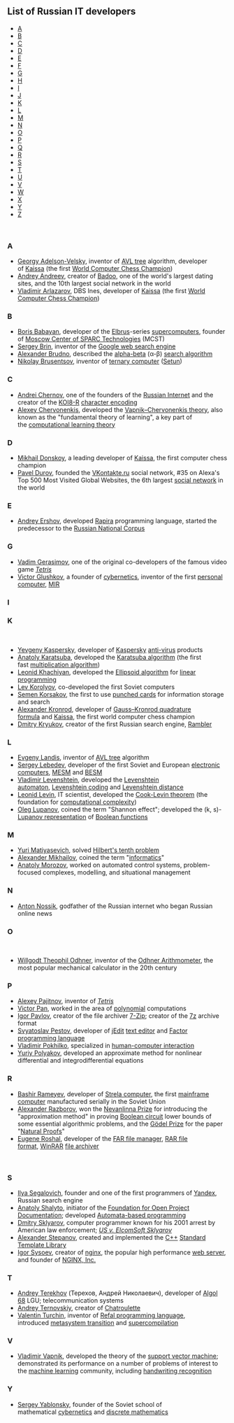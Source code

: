 <h2>List of Russian IT developers </h2>

<ul>
<li><a href="#A">A</a></li>
<li><a href="#B">B</a></li>
<li><a href="#C">C</a></li>
<li><a href="#D">D</a></li>
<li><a href="#E">E</a></li>
<li><a href="#F">F</a></li>
<li><a href="#G">G</a></li>
<li><a href="#H">H</a></li>
<li><a href="#I">I</a></li>
<li><a href="#J">J</a></li>
<li><a href="#K">K</a></li>
<li><a href="#L">L</a></li>
<li><a href="#M">M</a></li>
<li><a href="#N">N</a></li>
<li><a href="#O">O</a></li>
<li><a href="#P">P</a></li>
<li><a href="#Q">Q</a></li>
<li><a href="#R">R</a></li>
<li><a href="#S">S</a></li>
<li><a href="#T">T</a></li>
<li><a href="#U">U</a></li>
<li><a href="#V">V</a></li>
<li><a href="#W">W</a></li>
<li><a href="#X">X</a></li>
<li><a href="#Y">Y</a></li>
<li><a href="#Z">Z</a></li>
</ul>
</br>
<h3><span id="A" class="mw-headline">A</span></h3>
<ul>
<li><a title="Georgy Adelson-Velsky" href="https://en.wikipedia.org/wiki/Georgy_Adelson-Velsky">Georgy Adelson-Velsky</a>, inventor of&nbsp;<a title="AVL tree" href="https://en.wikipedia.org/wiki/AVL_tree">AVL tree</a>&nbsp;algorithm, developer of&nbsp;<a title="Kaissa" href="https://en.wikipedia.org/wiki/Kaissa">Kaissa</a>&nbsp;(the first&nbsp;<a class="mw-redirect" title="World Computer Chess Champion" href="https://en.wikipedia.org/wiki/World_Computer_Chess_Champion">World Computer Chess Champion</a>)</li>
<li><a title="Andrey Andreev" href="https://en.wikipedia.org/wiki/Andrey_Andreev">Andrey Andreev</a>, creator of&nbsp;<a title="Badoo" href="https://en.wikipedia.org/wiki/Badoo">Badoo</a>, one of the world's largest dating sites, and the 10th largest social network in the world</li>
<li><a title="Vladimir Arlazarov" href="https://en.wikipedia.org/wiki/Vladimir_Arlazarov">Vladimir Arlazarov</a>, DBS Ines, developer of&nbsp;<a title="Kaissa" href="https://en.wikipedia.org/wiki/Kaissa">Kaissa</a>&nbsp;(the first&nbsp;<a class="mw-redirect" title="World Computer Chess Champion" href="https://en.wikipedia.org/wiki/World_Computer_Chess_Champion">World Computer Chess Champion</a>)</li>
</ul>
<h3><span id="B" class="mw-headline">B</span></h3>
<ul>
<li><a title="Boris Babayan" href="https://en.wikipedia.org/wiki/Boris_Babayan">Boris Babayan</a>, developer of the&nbsp;<a title="Elbrus (computer)" href="https://en.wikipedia.org/wiki/Elbrus_(computer)">Elbrus</a>-series&nbsp;<a title="Supercomputer" href="https://en.wikipedia.org/wiki/Supercomputer">supercomputers</a>, founder of&nbsp;<a class="mw-redirect" title="Moscow Center of SPARC Technologies" href="https://en.wikipedia.org/wiki/Moscow_Center_of_SPARC_Technologies">Moscow Center of SPARC Technologies</a>&nbsp;(MCST)</li>
<li><a title="Sergey Brin" href="https://en.wikipedia.org/wiki/Sergey_Brin">Sergey Brin</a>, inventor of the&nbsp;<a class="mw-redirect" title="Google web search engine" href="https://en.wikipedia.org/wiki/Google_web_search_engine">Google web search engine</a></li>
<li><a title="Alexander Brudno" href="https://en.wikipedia.org/wiki/Alexander_Brudno">Alexander Brudno</a>, described the&nbsp;<a class="mw-redirect" title="Alpha-beta pruning" href="https://en.wikipedia.org/wiki/Alpha-beta_pruning">alpha-beta</a>&nbsp;(&alpha;-&beta;)&nbsp;<a title="Search algorithm" href="https://en.wikipedia.org/wiki/Search_algorithm">search algorithm</a></li>
<li><a title="Nikolay Brusentsov" href="https://en.wikipedia.org/wiki/Nikolay_Brusentsov">Nikolay Brusentsov</a>, inventor of&nbsp;<a title="Ternary computer" href="https://en.wikipedia.org/wiki/Ternary_computer">ternary computer</a>&nbsp;(<a title="Setun" href="https://en.wikipedia.org/wiki/Setun">Setun</a>)</li>
</ul>
<h3><span id="C" class="mw-headline">C</span></h3>
<ul>
<li><a title="Andrei Chernov" href="https://en.wikipedia.org/wiki/Andrei_Chernov">Andrei Chernov</a>, one of the founders of the&nbsp;<a title="Internet in Russian" href="https://en.wikipedia.org/wiki/Internet_in_Russian">Russian Internet</a>&nbsp;and the creator of the&nbsp;<a title="KOI8-R" href="https://en.wikipedia.org/wiki/KOI8-R">KOI8-R</a>&nbsp;<a title="Character encoding" href="https://en.wikipedia.org/wiki/Character_encoding">character encoding</a></li>
<li><a title="Alexey Chervonenkis" href="https://en.wikipedia.org/wiki/Alexey_Chervonenkis">Alexey Chervonenkis</a>, developed the&nbsp;<a title="Vapnik&ndash;Chervonenkis theory" href="https://en.wikipedia.org/wiki/Vapnik%E2%80%93Chervonenkis_theory">Vapnik&ndash;Chervonenkis theory</a>, also known as the "fundamental theory of learning",&nbsp;a key part of the&nbsp;<a title="Computational learning theory" href="https://en.wikipedia.org/wiki/Computational_learning_theory">computational learning theory</a></li>
</ul>
<h3><span id="D" class="mw-headline">D</span></h3>
<ul>
<li><a title="Mikhail Donskoy" href="https://en.wikipedia.org/wiki/Mikhail_Donskoy">Mikhail Donskoy</a>, a leading developer of&nbsp;<a title="Kaissa" href="https://en.wikipedia.org/wiki/Kaissa">Kaissa</a>, the first computer chess champion</li>
<li><a title="Pavel Durov" href="https://en.wikipedia.org/wiki/Pavel_Durov">Pavel Durov</a>, founded the&nbsp;<a class="mw-redirect" title="VKontakte" href="https://en.wikipedia.org/wiki/VKontakte">VKontakte.ru</a>&nbsp;social network, #35 on Alexa's Top 500 Most Visited Global Websites, the 6th largest&nbsp;<a title="Social network" href="https://en.wikipedia.org/wiki/Social_network">social network</a>&nbsp;in the world</li>
</ul>
<h3><span id="E" class="mw-headline">E</span></h3>
<ul>
<li><a title="Andrey Ershov" href="https://en.wikipedia.org/wiki/Andrey_Ershov">Andrey Ershov</a>, developed&nbsp;<a title="Rapira" href="https://en.wikipedia.org/wiki/Rapira">Rapira</a>&nbsp;programming language, started the predecessor to the&nbsp;<a title="Russian National Corpus" href="https://en.wikipedia.org/wiki/Russian_National_Corpus">Russian National Corpus</a></li>
</ul>
<h3><span id="G" class="mw-headline">G</span></h3>
<ul>
<li><a title="Vadim Gerasimov" href="https://en.wikipedia.org/wiki/Vadim_Gerasimov">Vadim Gerasimov</a>, one of the original co-developers of the famous video game&nbsp;<em><a title="Tetris" href="https://en.wikipedia.org/wiki/Tetris">Tetris</a></em></li>
<li><a title="Victor Glushkov" href="https://en.wikipedia.org/wiki/Victor_Glushkov">Victor Glushkov</a>, a founder of&nbsp;<a title="Cybernetics" href="https://en.wikipedia.org/wiki/Cybernetics">cybernetics</a>, inventor of the first&nbsp;<a title="Personal computer" href="https://en.wikipedia.org/wiki/Personal_computer">personal computer</a>,&nbsp;<a title="MIR (computer)" href="https://en.wikipedia.org/wiki/MIR_(computer)">MIR</a></li>
</ul>
<h3><span id="I" class="mw-headline">I</span></h3>
<h3><span id="K" class="mw-headline">K</span></h3>
<div class="thumb tright">&nbsp;</div>
<ul>
<li><a class="mw-redirect" title="Yevgeny Kaspersky" href="https://en.wikipedia.org/wiki/Yevgeny_Kaspersky">Yevgeny Kaspersky</a>, developer of&nbsp;<a title="Kaspersky Lab" href="https://en.wikipedia.org/wiki/Kaspersky_Lab">Kaspersky</a>&nbsp;<a class="mw-redirect" title="Anti-virus program" href="https://en.wikipedia.org/wiki/Anti-virus_program">anti-virus</a>&nbsp;products</li>
<li><a title="Anatoly Karatsuba" href="https://en.wikipedia.org/wiki/Anatoly_Karatsuba">Anatoly Karatsuba</a>, developed the&nbsp;<a title="Karatsuba algorithm" href="https://en.wikipedia.org/wiki/Karatsuba_algorithm">Karatsuba algorithm</a>&nbsp;(the first fast&nbsp;<a title="Multiplication algorithm" href="https://en.wikipedia.org/wiki/Multiplication_algorithm">multiplication algorithm</a>)</li>
<li><a title="Leonid Khachiyan" href="https://en.wikipedia.org/wiki/Leonid_Khachiyan">Leonid Khachiyan</a>, developed the&nbsp;<a class="mw-redirect" title="Ellipsoid algorithm" href="https://en.wikipedia.org/wiki/Ellipsoid_algorithm">Ellipsoid algorithm</a>&nbsp;for&nbsp;<a title="Linear programming" href="https://en.wikipedia.org/wiki/Linear_programming">linear programming</a></li>
<li><a title="Lev Nikolayevich Korolyov" href="https://en.wikipedia.org/wiki/Lev_Nikolayevich_Korolyov">Lev Korolyov</a>, co-developed the first Soviet computers</li>
<li><a class="mw-redirect" title="Semen Korsakov" href="https://en.wikipedia.org/wiki/Semen_Korsakov">Semen Korsakov</a>, the first to use&nbsp;<a title="Punched card" href="https://en.wikipedia.org/wiki/Punched_card">punched cards</a>&nbsp;for information storage and search</li>
<li><a title="Alexander Kronrod" href="https://en.wikipedia.org/wiki/Alexander_Kronrod">Alexander Kronrod</a>, developer of&nbsp;<a title="Gauss&ndash;Kronrod quadrature formula" href="https://en.wikipedia.org/wiki/Gauss%E2%80%93Kronrod_quadrature_formula">Gauss&ndash;Kronrod quadrature formula</a>&nbsp;and&nbsp;<a title="Kaissa" href="https://en.wikipedia.org/wiki/Kaissa">Kaissa</a>, the first world computer chess champion</li>
<li><a class="new" title="Dmitry Kryukov (page does not exist)" href="https://en.wikipedia.org/w/index.php?title=Dmitry_Kryukov&amp;action=edit&amp;redlink=1">Dmitry Kryukov</a>, creator of the first Russian search engine,&nbsp;<a title="Rambler (portal)" href="https://en.wikipedia.org/wiki/Rambler_(portal)">Rambler</a></li>
</ul>
<h3><span id="L" class="mw-headline">L</span></h3>
<ul>
<li><a class="mw-redirect" title="Evgeny Landis" href="https://en.wikipedia.org/wiki/Evgeny_Landis">Evgeny Landis</a>, inventor of&nbsp;<a title="AVL tree" href="https://en.wikipedia.org/wiki/AVL_tree">AVL tree</a>&nbsp;algorithm</li>
<li><a class="mw-redirect" title="Sergey Alexeyevich Lebedev" href="https://en.wikipedia.org/wiki/Sergey_Alexeyevich_Lebedev">Sergey Lebedev</a>, developer of the first Soviet and European&nbsp;<a class="mw-redirect" title="Electronic computer" href="https://en.wikipedia.org/wiki/Electronic_computer">electronic computers</a>,&nbsp;<a title="MESM" href="https://en.wikipedia.org/wiki/MESM">MESM</a>&nbsp;and&nbsp;<a title="BESM" href="https://en.wikipedia.org/wiki/BESM">BESM</a></li>
<li><a title="Vladimir Levenshtein" href="https://en.wikipedia.org/wiki/Vladimir_Levenshtein">Vladimir Levenshtein</a>, developed the&nbsp;<a title="Levenshtein automaton" href="https://en.wikipedia.org/wiki/Levenshtein_automaton">Levenshtein automaton</a>,&nbsp;<a title="Levenshtein coding" href="https://en.wikipedia.org/wiki/Levenshtein_coding">Levenshtein coding</a>&nbsp;and&nbsp;<a title="Levenshtein distance" href="https://en.wikipedia.org/wiki/Levenshtein_distance">Levenshtein distance</a></li>
<li><a title="Leonid Levin" href="https://en.wikipedia.org/wiki/Leonid_Levin">Leonid Levin</a>, IT scientist, developed the&nbsp;<a class="mw-redirect" title="Cook-Levin theorem" href="https://en.wikipedia.org/wiki/Cook-Levin_theorem">Cook-Levin theorem</a>&nbsp;(the foundation for&nbsp;<a title="Computational complexity theory" href="https://en.wikipedia.org/wiki/Computational_complexity_theory">computational complexity</a>)</li>
<li><a title="Oleg Lupanov" href="https://en.wikipedia.org/wiki/Oleg_Lupanov">Oleg Lupanov</a>, coined the term "Shannon effect"; developed the (k, s)-<a title="Lupanov representation" href="https://en.wikipedia.org/wiki/Lupanov_representation">Lupanov representation</a>&nbsp;of&nbsp;<a title="Boolean function" href="https://en.wikipedia.org/wiki/Boolean_function">Boolean functions</a></li>
</ul>
<h3><span id="M" class="mw-headline">M</span></h3>
<ul>
<li><a title="Yuri Matiyasevich" href="https://en.wikipedia.org/wiki/Yuri_Matiyasevich">Yuri Matiyasevich</a>, solved&nbsp;<a title="Hilbert's tenth problem" href="https://en.wikipedia.org/wiki/Hilbert%27s_tenth_problem">Hilbert's tenth problem</a></li>
<li><a title="Alexander Ivanovich Mikhailov" href="https://en.wikipedia.org/wiki/Alexander_Ivanovich_Mikhailov">Alexander Mikhailov</a>, coined the term "<a class="mw-redirect" title="Informatics (academic field)" href="https://en.wikipedia.org/wiki/Informatics_(academic_field)">informatics</a>"</li>
<li><a class="mw-redirect" title="Anatoliy A. Morozov" href="https://en.wikipedia.org/wiki/Anatoliy_A._Morozov">Anatoly Morozov</a>, worked on automated control systems, problem-focused complexes, modelling, and situational management</li>
</ul>
<h3><span id="N" class="mw-headline">N</span></h3>
<ul>
<li><a title="Anton Nossik" href="https://en.wikipedia.org/wiki/Anton_Nossik">Anton Nossik</a>, godfather of the Russian internet who began Russian online news</li>
</ul>
<h3><span id="O" class="mw-headline">O</span></h3>
<div class="thumb tright">&nbsp;</div>
<ul>
<li><a title="Willgodt Theophil Odhner" href="https://en.wikipedia.org/wiki/Willgodt_Theophil_Odhner">Willgodt Theophil Odhner</a>, inventor of the&nbsp;<a title="Odhner Arithmometer" href="https://en.wikipedia.org/wiki/Odhner_Arithmometer">Odhner Arithmometer</a>, the most popular mechanical calculator in the 20th century</li>
</ul>
<h3><span id="P" class="mw-headline">P</span></h3>
<ul>
<li><a title="Alexey Pajitnov" href="https://en.wikipedia.org/wiki/Alexey_Pajitnov">Alexey Pajitnov</a>, inventor of&nbsp;<em><a title="Tetris" href="https://en.wikipedia.org/wiki/Tetris">Tetris</a></em></li>
<li><a title="Victor Pan" href="https://en.wikipedia.org/wiki/Victor_Pan">Victor Pan</a>, worked in the area of&nbsp;<a title="Polynomial" href="https://en.wikipedia.org/wiki/Polynomial">polynomial</a>&nbsp;computations</li>
<li><a class="mw-redirect" title="Igor Pavlov (programmer)" href="https://en.wikipedia.org/wiki/Igor_Pavlov_(programmer)">Igor Pavlov</a>, creator of the file archiver&nbsp;<a title="7-Zip" href="https://en.wikipedia.org/wiki/7-Zip">7-Zip</a>; creator of the&nbsp;<a title="7z" href="https://en.wikipedia.org/wiki/7z">7z</a>&nbsp;archive format</li>
<li><a class="mw-redirect" title="Svyatoslav Pestov" href="https://en.wikipedia.org/wiki/Svyatoslav_Pestov">Svyatoslav Pestov</a>, developer of&nbsp;<a title="JEdit" href="https://en.wikipedia.org/wiki/JEdit">jEdit</a>&nbsp;<a title="Text editor" href="https://en.wikipedia.org/wiki/Text_editor">text editor</a>&nbsp;and&nbsp;<a class="mw-redirect" title="Factor programming language" href="https://en.wikipedia.org/wiki/Factor_programming_language">Factor programming language</a></li>
<li><a title="Vladimir Pokhilko" href="https://en.wikipedia.org/wiki/Vladimir_Pokhilko">Vladimir Pokhilko</a>, specialized in&nbsp;<a class="mw-redirect" title="Human-computer interaction" href="https://en.wikipedia.org/wiki/Human-computer_interaction">human-computer interaction</a></li>
<li><a title="Yuriy Polyakov" href="https://en.wikipedia.org/wiki/Yuriy_Polyakov">Yuriy Polyakov</a>, developed an approximate method for nonlinear differential and integrodifferential equations</li>
</ul>
<h3><span id="R" class="mw-headline">R</span></h3>
<ul>
<li><a class="mw-redirect" title="Bashir Rameyev" href="https://en.wikipedia.org/wiki/Bashir_Rameyev">Bashir Rameyev</a>, developer of&nbsp;<a title="Strela computer" href="https://en.wikipedia.org/wiki/Strela_computer">Strela computer</a>, the first&nbsp;<a title="Mainframe computer" href="https://en.wikipedia.org/wiki/Mainframe_computer">mainframe computer</a>&nbsp;manufactured serially in the Soviet Union</li>
<li><a title="Alexander Razborov" href="https://en.wikipedia.org/wiki/Alexander_Razborov">Alexander Razborov</a>, won the&nbsp;<a title="Nevanlinna Prize" href="https://en.wikipedia.org/wiki/Nevanlinna_Prize">Nevanlinna Prize</a>&nbsp;for introducing the "approximation method" in proving&nbsp;<a title="Boolean circuit" href="https://en.wikipedia.org/wiki/Boolean_circuit">Boolean circuit</a>&nbsp;lower bounds of some essential algorithmic problems, and the&nbsp;<a title="G&ouml;del Prize" href="https://en.wikipedia.org/wiki/G%C3%B6del_Prize">G&ouml;del Prize</a>&nbsp;for the paper "<a title="Natural proof" href="https://en.wikipedia.org/wiki/Natural_proof">Natural Proofs</a>"</li>
<li><a title="Eugene Roshal" href="https://en.wikipedia.org/wiki/Eugene_Roshal">Eugene Roshal</a>, developer of the&nbsp;<a class="mw-redirect" title="FAR file manager" href="https://en.wikipedia.org/wiki/FAR_file_manager">FAR file manager</a>,&nbsp;<a class="mw-redirect" title="RAR file format" href="https://en.wikipedia.org/wiki/RAR_file_format">RAR file format</a>,&nbsp;<a title="WinRAR" href="https://en.wikipedia.org/wiki/WinRAR">WinRAR</a>&nbsp;<a title="File archiver" href="https://en.wikipedia.org/wiki/File_archiver">file archiver</a></li>
</ul>
<div class="thumb tright">&nbsp;</div>
<h3><span id="S" class="mw-headline">S</span></h3>
<ul>
<li><a title="Ilya Segalovich" href="https://en.wikipedia.org/wiki/Ilya_Segalovich">Ilya Segalovich</a>, founder and one of the first programmers of&nbsp;<a title="Yandex" href="https://en.wikipedia.org/wiki/Yandex">Yandex</a>, Russian search engine</li>
<li><a title="Anatoly Shalyto" href="https://en.wikipedia.org/wiki/Anatoly_Shalyto">Anatoly Shalyto</a>, initiator of the&nbsp;<a title="Foundation for Open Project Documentation" href="https://en.wikipedia.org/wiki/Foundation_for_Open_Project_Documentation">Foundation for Open Project Documentation</a>; developed&nbsp;<a title="Automata-based programming" href="https://en.wikipedia.org/wiki/Automata-based_programming">Automata-based programming</a></li>
<li><a class="mw-redirect" title="Dmitry Sklyarov" href="https://en.wikipedia.org/wiki/Dmitry_Sklyarov">Dmitry Sklyarov</a>, computer programmer known for his 2001 arrest by American law enforcement;&nbsp;<em><a class="mw-redirect" title="US v. ElcomSoft Sklyarov" href="https://en.wikipedia.org/wiki/US_v._ElcomSoft_Sklyarov">US v. ElcomSoft Sklyarov</a></em></li>
<li><a title="Alexander Stepanov" href="https://en.wikipedia.org/wiki/Alexander_Stepanov">Alexander Stepanov</a>, created and implemented the&nbsp;<a title="C++" href="https://en.wikipedia.org/wiki/C%2B%2B">C++</a>&nbsp;<a title="Standard Template Library" href="https://en.wikipedia.org/wiki/Standard_Template_Library">Standard Template Library</a></li>
<li><a title="Igor Sysoev" href="https://en.wikipedia.org/wiki/Igor_Sysoev">Igor Sysoev</a>, creator of&nbsp;<a title="Nginx" href="https://en.wikipedia.org/wiki/Nginx">nginx</a>, the popular high performance&nbsp;<a title="Web server" href="https://en.wikipedia.org/wiki/Web_server">web server</a>, and founder of&nbsp;<a class="mw-redirect" title="NGINX, Inc." href="https://en.wikipedia.org/wiki/NGINX,_Inc.">NGINX, Inc.</a></li>
</ul>
<h3><span id="T" class="mw-headline">T</span></h3>
<ul>
<li><a title="Andrey Terekhov" href="https://en.wikipedia.org/wiki/Andrey_Terekhov">Andrey Terekhov</a>&nbsp;(Терехов, Андрей Николаевич), developer of&nbsp;<a class="mw-redirect" title="Algol 68" href="https://en.wikipedia.org/wiki/Algol_68">Algol 68</a>&nbsp;LGU; telecommunication systems</li>
<li><a class="mw-redirect" title="Andrey Ternovskiy" href="https://en.wikipedia.org/wiki/Andrey_Ternovskiy">Andrey Ternovskiy</a>, creator of&nbsp;<a title="Chatroulette" href="https://en.wikipedia.org/wiki/Chatroulette">Chatroulette</a></li>
<li><a title="Valentin Turchin" href="https://en.wikipedia.org/wiki/Valentin_Turchin">Valentin Turchin</a>, inventor of&nbsp;<a class="mw-redirect" title="Refal programming language" href="https://en.wikipedia.org/wiki/Refal_programming_language">Refal programming language</a>, introduced&nbsp;<a title="Metasystem transition" href="https://en.wikipedia.org/wiki/Metasystem_transition">metasystem transition</a>&nbsp;and&nbsp;<a class="mw-redirect" title="Supercompilation" href="https://en.wikipedia.org/wiki/Supercompilation">supercompilation</a></li>
</ul>
<h3><span id="V" class="mw-headline">V</span></h3>
<ul>
<li><a title="Vladimir Vapnik" href="https://en.wikipedia.org/wiki/Vladimir_Vapnik">Vladimir Vapnik</a>, developed the theory of the&nbsp;<a title="Support vector machine" href="https://en.wikipedia.org/wiki/Support_vector_machine">support vector machine</a>; demonstrated its performance on a number of problems of interest to the&nbsp;<a title="Machine learning" href="https://en.wikipedia.org/wiki/Machine_learning">machine learning</a>&nbsp;community, including&nbsp;<a title="Handwriting recognition" href="https://en.wikipedia.org/wiki/Handwriting_recognition">handwriting recognition</a></li>
</ul>
<h3><span id="Y" class="mw-headline">Y</span></h3>
<ul>
<li><a title="Sergey Yablonsky" href="https://en.wikipedia.org/wiki/Sergey_Yablonsky">Sergey Yablonsky</a>, founder of the Soviet school of mathematical&nbsp;<a title="Cybernetics" href="https://en.wikipedia.org/wiki/Cybernetics">cybernetics</a>&nbsp;and&nbsp;<a title="Discrete mathematics" href="https://en.wikipedia.org/wiki/Discrete_mathematics">discrete mathematics</a></li>
</ul>
<div id="gtx-trans" style="position: absolute; left: 6px; top: 402.859px;">&nbsp;</div>
